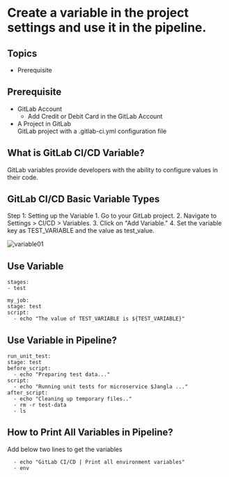 # Create a variable in the project settings and use it in the pipeline.

## Topics  
- Prerequisite
## Prerequisite   
- GitLab Account
  - Add Credit or Debit Card in the GitLab Account
- A Project in GitLab  
    GitLab project with a .gitlab-ci.yml configuration file 

## What is GitLab CI/CD Variable?
GitLab variables provide developers with the ability to configure values in their code.    

## GitLab CI/CD Basic Variable Types 
Step 1: Setting up the Variable
	1.	Go to your GitLab project.
	2.	Navigate to Settings > CI/CD > Variables.
	3.	Click on "Add Variable."
	4.	Set the variable key as TEST_VARIABLE and the value as test_value.


![variable01](https://github.com/asiandevs/gitlab_cicd/assets/37457408/67bdc0af-6de5-4e8e-9ae3-d74944a346e5)

## Use Variable
  ```
stages:
  - test

my_job:
  stage: test
  script:
    - echo "The value of TEST_VARIABLE is ${TEST_VARIABLE}"
  ```
## Use Variable in Pipeline?
 
  ```
run_unit_test:
  stage: test
  before_script:
    - echo "Preparing test data..."
  script:
    - echo "Running unit tests for microservice $Jangla ..."
  after_script:
    - echo "Cleaning up temporary files.."
    - rm -r test-data
    - ls
  ```
## How to Print All Variables in Pipeline?
Add below two lines to get the variables
  ```
    - echo "GitLab CI/CD | Print all environment variables"
    - env
  ```
